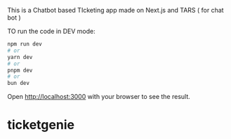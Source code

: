 This is a Chatbot based TIcketing app made on Next.js and TARS ( for chat bot ) 

 
TO run the code in DEV mode:

```bash
npm run dev
# or
yarn dev
# or
pnpm dev
# or
bun dev
```

Open [http://localhost:3000](http://localhost:3000) with your browser to see the result.

# ticketgenie
